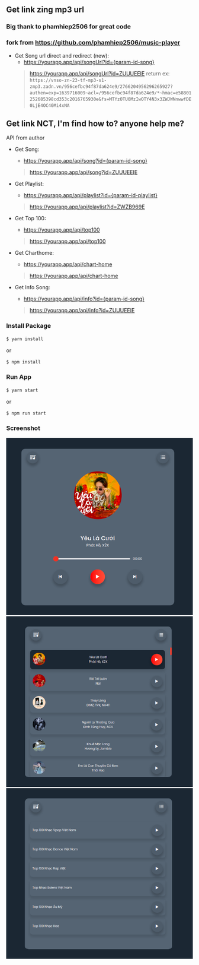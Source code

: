 ## Get link zing mp3 url

### Big thank to phamhiep2506 for great code

### fork from https://github.com/phamhiep2506/music-player



- Get Song url direct and redirect (new):
  + https://yourapp.app/api/songUrl?id={param-id-song}
  > https://yourapp.app/api/songUrl?id=ZUUUEEIE
 return ex:
 `https://vnso-zn-23-tf-mp3-s1-zmp3.zadn.vn/956cefbc94f87da624e9/2766204956296265927?authen=exp=1639716009~acl=/956cefbc94f87da624e9/*~hmac=e58801252685398cd353c2016765930e&fs=MTYzOTU0MzIwOTY4N3x3ZWJWNnwwfDE0LjE4OC40Mi4xNA`

## Get link NCT, I'm find how to? anyone help me?


API from author
- Get Song:
  + https://yourapp.app/api/song?id={param-id-song}
  > https://yourapp.app/api/song?id=ZUUUEEIE


- Get Playlist:
  + https://yourapp.app/api/playlist?id={param-id-playlist}
  > https://yourapp.app/api/playlist?id=ZWZB969E

- Get Top 100:
  + https://yourapp.app/api/top100
  > https://yourapp.app/api/top100

- Get Charthome:
  + https://yourapp.app/api/chart-home
  > https://yourapp.app/api/chart-home

- Get Info Song:
  + https://yourapp.app/api/info?id={param-id-song}
  > https://yourapp.app/api/info?id=ZUUUEEIE

### Install Package

```bash
$ yarn install
```
or
```bash
$ npm install
```

### Run App

```bash
$ yarn start
```
or
```bash
$ npm run start
```
### Screenshot

![screenshot1](./screenshots/screenshot1.png)
![screenshot2](./screenshots/screenshot2.png)
![screenshot3](./screenshots/screenshot3.png)
